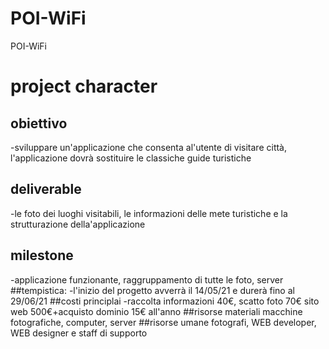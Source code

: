 # POI-WiFi
POI-WiFi
# project character
## obiettivo
-sviluppare un'applicazione che consenta al'utente di visitare città, l'applicazione dovrà sostituire le classiche guide turistiche
## deliverable
-le foto dei luoghi visitabili, le informazioni delle mete turistiche e la strutturazione della'applicazione
## milestone
-applicazione funzionante, raggruppamento di tutte le foto, server 
##tempistica:
-l'inizio del progetto avverrà il 14/05/21 e durerà fino al 29/06/21
##costi principlai
-raccolta informazioni 40€, scatto foto 70€ sito web 500€+acquisto dominio 15€ all'anno
##risorse materiali 
macchine fotografiche, computer, server 
##risorse umane fotografi, WEB developer, WEB designer e staff di supporto
